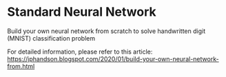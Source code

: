 # Standard Neural Network
Build your own neural network from scratch to solve handwritten digit (MNIST) classification problem

For detailed information, please refer to this article: https://jphandson.blogspot.com/2020/01/build-your-own-neural-network-from.html
